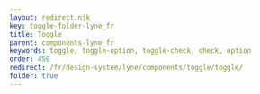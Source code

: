 ```yaml
---
layout: redirect.njk
key: toggle-folder-lyne_fr
title: Toggle
parent: components-lyne_fr
keywords: toggle, toggle-option, toggle-check, check, option
order: 450
redirect: /fr/design-system/lyne/components/toggle/toggle/
folder: true
---
```

